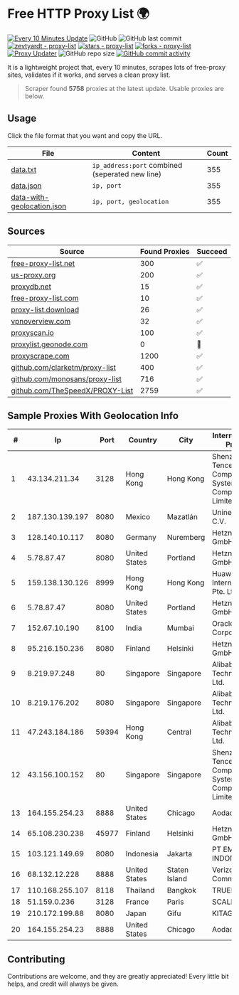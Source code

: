 
# Free HTTP Proxy List 🌍

[![Every 10 Minutes Update](https://github.com/mertguvencli/http-proxy-list/actions/workflows/main.yml/badge.svg?branch=main)](https://github.com/mertguvencli/http-proxy-list/actions/workflows/main.yml)
![GitHub](https://img.shields.io/github/license/mertguvencli/http-proxy-list)
![GitHub last commit](https://img.shields.io/github/last-commit/mertguvencli/http-proxy-list)
[![zevtyardt - proxy-list](https://img.shields.io/static/v1?label=zevtyardt&message=proxy-list&color=blue&logo=github)](https://github.com/zevtyardt/proxy-list "Go to GitHub repo")
[![stars - proxy-list](https://img.shields.io/github/stars/zevtyardt/proxy-list?style=social)](https://github.com/zevtyardt/proxy-list)
[![forks - proxy-list](https://img.shields.io/github/forks/zevtyardt/proxy-list?style=social)](https://github.com/zevtyardt/proxy-list)
[![Proxy Updater](https://github.com/zevtyardt/proxy-list/workflows/Proxy%20Updater/badge.svg)](https://github.com/zevtyardt/proxy-list/actions?query=workflow:"Proxy+Updater")
![GitHub repo size](https://img.shields.io/github/repo-size/zevtyardt/proxy-list)
[![GitHub commit activity](https://img.shields.io/github/commit-activity/m/zevtyardt/proxy-list?logo=commits)](https://github.com/zevtyardt/proxy-list/commits/main)

It is a lightweight project that, every 10 minutes, scrapes lots of free-proxy sites, validates if it works, and serves a clean proxy list.

> Scraper found **5758** proxies at the latest update. Usable proxies are below.

## Usage

Click the file format that you want and copy the URL.

|File|Content|Count|
|----|-------|-----|
|[data.txt](https://raw.githubusercontent.com/mertguvencli/http-proxy-list/main/proxy-list/data.txt)|`ip_address:port` combined (seperated new line)|355|
|[data.json](https://raw.githubusercontent.com/mertguvencli/http-proxy-list/main/proxy-list/data.json)|`ip, port`|355|
|[data-with-geolocation.json](https://raw.githubusercontent.com/mertguvencli/http-proxy-list/main/proxy-list/data-with-geolocation.json)|`ip, port, geolocation`|355|

## Sources

|Source|Found Proxies|Succeed|
|------|-------------|-------|
|[free-proxy-list.net](https://free-proxy-list.net)|300|✅|
|[us-proxy.org](https://www.us-proxy.org)|200|✅|
|[proxydb.net](http://proxydb.net)|15|✅|
|[free-proxy-list.com](https://free-proxy-list.com/?page=&port=&type%5B%5D=http&type%5B%5D=https&up_time=0&search=Search)|10|✅|
|[proxy-list.download](https://www.proxy-list.download/HTTP)|26|✅|
|[vpnoverview.com](https://vpnoverview.com/privacy/anonymous-browsing/free-proxy-servers)|32|✅|
|[proxyscan.io](https://www.proxyscan.io)|100|✅|
|[proxylist.geonode.com](https://proxylist.geonode.com/api/proxy-list?limit=300&page=1&sort_by=lastChecked&sort_type=desc&protocols=http,https)|0|🚫|
|[proxyscrape.com](https://api.proxyscrape.com/v2/?request=displayproxies&protocol=http&timeout=10000&country=all&ssl=all&anonymity=all)|1200|✅|
|[github.com/clarketm/proxy-list](https://raw.githubusercontent.com/clarketm/proxy-list/master/proxy-list-raw.txt)|400|✅|
|[github.com/monosans/proxy-list](https://raw.githubusercontent.com/monosans/proxy-list/main/proxies/http.txt)|716|✅|
|[github.com/TheSpeedX/PROXY-List](https://raw.githubusercontent.com/TheSpeedX/PROXY-List/master/http.txt)|2759|✅|


## Sample Proxies With Geolocation Info

|#|Ip|Port|Country|City|Internet Service Provider|
|-|--|----|-------|----|-------------------------|
|1|43.134.211.34|3128|Hong Kong|Hong Kong|Shenzhen Tencent Computer Systems Company Limited|
|2|187.130.139.197|8080|Mexico|Mazatlán|Uninet S.A. de C.V.|
|3|128.140.10.117|8080|Germany|Nuremberg|Hetzner Online GmbH|
|4|5.78.87.47|8080|United States|Portland|Hetzner Online GmbH|
|5|159.138.130.126|8999|Hong Kong|Hong Kong|Huawei International Pte. Ltd.|
|6|5.78.87.47|8080|United States|Portland|Hetzner Online GmbH|
|7|152.67.10.190|8100|India|Mumbai|Oracle Corporation|
|8|95.216.150.236|8080|Finland|Helsinki|Hetzner Online GmbH|
|9|8.219.97.248|80|Singapore|Singapore|Alibaba (US) Technology Co., Ltd.|
|10|8.219.176.202|8080|Singapore|Singapore|Alibaba (US) Technology Co., Ltd.|
|11|47.243.184.186|59394|Hong Kong|Central|Alibaba (US) Technology Co., Ltd.|
|12|43.156.100.152|80|Singapore|Singapore|Shenzhen Tencent Computer Systems Company Limited|
|13|164.155.254.23|8888|United States|Chicago|Aodao Inc|
|14|65.108.230.238|45977|Finland|Helsinki|Hetzner Online GmbH|
|15|103.121.149.69|8080|Indonesia|Jakarta|PT EMERIO INDONESIA|
|16|68.132.12.228|8888|United States|Staten Island|Verizon Communications|
|17|110.168.255.107|8118|Thailand|Bangkok|TRUENET|
|18|51.159.0.236|3128|France|Paris|SCALEWAY|
|19|210.172.199.88|8080|Japan|Gifu|KITAGATA|
|20|164.155.254.23|8888|United States|Chicago|Aodao Inc|



## Contributing

Contributions are welcome, and they are greatly appreciated! Every
little bit helps, and credit will always be given.

